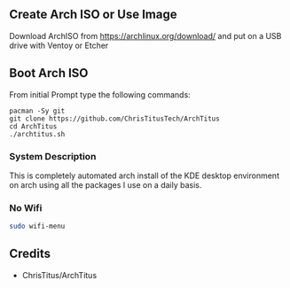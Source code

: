 
## Create Arch ISO or Use Image

Download ArchISO from <https://archlinux.org/download/> and put on a USB drive with Ventoy or Etcher

## Boot Arch ISO

From initial Prompt type the following commands:

```
pacman -Sy git
git clone https://github.com/ChrisTitusTech/ArchTitus
cd ArchTitus
./archtitus.sh
```

### System Description
This is completely automated arch install of the KDE desktop environment on arch using all the packages I use on a daily basis. 

### No Wifi

```bash
sudo wifi-menu
```

## Credits

- ChrisTitus/ArchTitus
